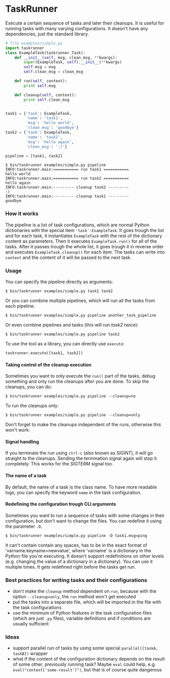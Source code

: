 # TaskRunner

Execute a certain sequence of tasks and later their cleanups. It is useful for
running tasks with many varying configurations. It doesn't have any
dependencies, just the standard library.

```python
# file examples/simple.py
import taskrunner
class ExampleTask(taskrunner.Task):
    def __init__(self, msg, clean_msg, **kwargs):
        super(ExampleTask, self).__init__(**kwargs)
        self.msg = msg
        self.clean_msg = clean_msg

    def run(self, context):
        print self.msg

    def cleanup(self, context):
        print self.clean_msg


task1 = {'task': ExampleTask,
         'name': 'task1',
         'msg': 'hello world',
         'clean_msg': 'goodbye'}
task2 = {'task': ExampleTask,
         'name': 'task2',
         'msg': 'hello again',
         'clean_msg': ':)'}

pipeline = [task1, task2]
```

    $ bin/taskrunner examples/simple.py pipeline
    INFO:taskrunner.main:=========== run task1 ===========
    hello world
    INFO:taskrunner.main:=========== run task2 ===========
    hello again
    INFO:taskrunner.main:--------- cleanup task2 ---------
    :)
    INFO:taskrunner.main:--------- cleanup task1 ---------
    goodbye

### How it works

The pipeline is a list of task configurations, which are normal Python
dictionaries with the special item `'task':ExampleTask`. It goes trough the
list and for each task, it instantiates `ExampleTask` with the rest of the
dictionary content as parameters. Then it executes `ExampleTask.run()` for all
of the tasks. After it passes trough the whole list, it goes trough it in
reverse order and executes `ExampleTask.cleanup()` for each item. The tasks can
write into `context` and the content of it will be passed to the next task.

### Usage

You can specify the pipeline directly as arguments:

    $ bin/taskrunner examples/simple.py task1 task2

Or you can combine multiple pipelines, which will run all the tasks from each
pipeline:

    $ bin/taskrunner examples/simple.py pipeline another_task_pipeline

Or even combine pipelines and tasks (this will run *task2* twice):

    $ bin/taskrunner examples/simple.py pipeline task2

To use the tool as a library, you can directly use `execute`:

```python
taskrunner.execute([task1, task2])
```

#### Taking control of the cleanup execution

Sometimes you want to only execute the `run()` part of the tasks, debug
something and only run the cleanups after you are done. To skip the cleanups,
you can do:

    $ bin/taskrunner examples/simple.py pipeline --cleanup=no

To run the cleanups only:

    $ bin/taskrunner examples/simple.py pipeline --cleanup=only

Don't forget to make the cleanups independent of the runs, otherwise this won't
work.

#### Signal handling

If you terminate the run using `ctrl-c` (also known as *SIGINT*), it will go
straight to the cleanups.  Sending the termination signal again will stop it
completely. This works for the *SIGTERM* signal too.

#### The name of a task

By default, the name of a task is the class name. To have more readable logs,
you can specify the keyword `name` in the task configuration.

#### Redefining the configuration trough CLI arguments

Sometimes you want to run a sequence of tasks with some changes in their
configuration, but don't want to change the files. You can redefine it using
the parameter `-D`.

    $ bin/taskrunner examples/simple.py pipeline -D task1.msg=ping

It can't contain contain any spaces, has to be in the exact format of
'varname.keyname=newvalue', where 'varname' is a dictionary in the Python file
you're executing. It doesn't support redefinitions on other levels (e.g.
changing the value of a dictionary in a dictionary).  You can use it multiple
times. It gets redefined right before the tasks get run.

### Best practices for writing tasks and their configurations
* don't make the `cleanup` method dependent on `run`, because with the
  option `--cleanup=only`, the `run` method won't get executed
* put the tasks into a separate file, which will be imported in the file with
  the task configurations
* use the minimum of Python features in the task configuration files (which are
  just `.py` files), variable definitions and if conditions are usually
  sufficient

### Ideas

* support parallel run of tasks by using some special
  `parallel([taskA, taskB])` wrapper
* what if the content of the configuration dictionary depends on the result of
  some other, previously running task? Maybe `eval` could help, e.g.
  `eval("context['some-result']")`, but that is of course quite dangerous
